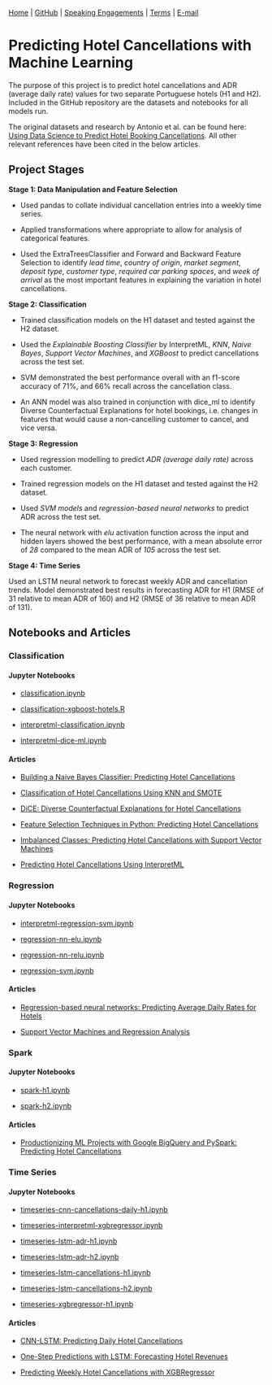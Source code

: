[Home](https://mgcodesandstats.github.io/) |
[GitHub](https://github.com/mgcodesandstats) |
[Speaking Engagements](https://mgcodesandstats.github.io/speaking-engagements/) |
[Terms](https://mgcodesandstats.github.io/terms/) |
[E-mail](mailto:contact@michael-grogan.com)

# Predicting Hotel Cancellations with Machine Learning

The purpose of this project is to predict hotel cancellations and ADR (average daily rate) values for two separate Portuguese hotels (H1 and H2). Included in the GitHub repository are the datasets and notebooks for all models run.

The original datasets and research by Antonio et al. can be found here: [Using Data Science to Predict Hotel Booking Cancellations](https://www.sciencedirect.com/science/article/pii/S2352340918315191). All other relevant references have been cited in the below articles.

## Project Stages

**Stage 1: Data Manipulation and Feature Selection**

- Used pandas to collate individual cancellation entries into a weekly time series.

- Applied transformations where appropriate to allow for analysis of categorical features.

- Used the ExtraTreesClassifier and Forward and Backward Feature Selection to identify *lead time*, *country of origin*, *market segment*, *deposit type*, *customer type*, *required car parking spaces*, and *week of arrival* as the most important features in explaining the variation in hotel cancellations.

**Stage 2: Classification**

- Trained classification models on the H1 dataset and tested against the H2 dataset.

- Used the *Explainable Boosting Classifier* by InterpretML, *KNN*, *Naive Bayes*, *Support Vector Machines*, and *XGBoost* to predict cancellations across the test set.

- SVM demonstrated the best performance overall with an f1-score accuracy of 71%, and 66% recall across the cancellation class.

- An ANN model was also trained in conjunction with dice_ml to identify Diverse Counterfactual Explanations for hotel bookings, i.e. changes in features that would cause a non-cancelling customer to cancel, and vice versa.

**Stage 3: Regression**

- Used regression modelling to predict *ADR (average daily rate)* across each customer.

- Trained regression models on the H1 dataset and tested against the H2 dataset.

- Used *SVM models* and *regression-based neural networks* to predict ADR across the test set.

- The neural network with *elu* activation function across the input and hidden layers showed the best performance, with a mean absolute error of *28* compared to the mean ADR of *105* across the test set.

**Stage 4: Time Series**

Used an LSTM neural network to forecast weekly ADR and cancellation trends. Model demonstrated best results in forecasting ADR for H1 (RMSE of 31 relative to mean ADR of 160) and H2 (RMSE of 36 relative to mean ADR of 131).

## Notebooks and Articles

### Classification

#### Jupyter Notebooks

- [classification.ipynb](https://github.com/MGCodesandStats/hotel-cancellations/blob/master/classification.ipynb)

- [classification-xgboost-hotels.R](https://github.com/MGCodesandStats/hotel-cancellations/blob/master/classification-xgboost-hotels.R)

- [interpretml-classification.ipynb](https://github.com/MGCodesandStats/hotel-cancellations/blob/master/interpretml-classification.ipynb)

- [interpretml-dice-ml.ipynb](https://github.com/MGCodesandStats/hotel-cancellations/blob/master/interpretml-dice-ml.ipynb)

#### Articles

- [Building a Naive Bayes Classifier: Predicting Hotel Cancellations](https://towardsdatascience.com/building-a-naive-bayes-classifier-predicting-hotel-cancellations-31e3b8766614)

- [Classification of Hotel Cancellations Using KNN and SMOTE](https://towardsdatascience.com/classification-of-hotel-cancellations-using-knn-and-smote-3290cc87e74d)

- [DiCE: Diverse Counterfactual Explanations for Hotel Cancellations](https://towardsdatascience.com/dice-diverse-counterfactual-explanations-for-hotel-cancellations-762c311b2c64)

- [Feature Selection Techniques in Python: Predicting Hotel Cancellations](https://towardsdatascience.com/feature-selection-techniques-in-python-predicting-hotel-cancellations-48a77521ee4f)

- [Imbalanced Classes: Predicting Hotel Cancellations with Support Vector Machines](https://towardsdatascience.com/svms-random-forests-and-unbalanced-datasets-predicting-hotel-cancellations-2b983c2c5731)

- [Predicting Hotel Cancellations Using InterpretML](https://towardsdatascience.com/predicting-hotel-cancellations-using-interpretml-e4e64fefc7a8)

### Regression

#### Jupyter Notebooks

- [interpretml-regression-svm.ipynb](https://github.com/MGCodesandStats/hotel-cancellations/blob/master/interpretml-regression-svm.ipynb)

- [regression-nn-elu.ipynb](https://github.com/MGCodesandStats/hotel-cancellations/blob/master/regression-nn-elu.ipynb)

- [regression-nn-relu.ipynb](https://github.com/MGCodesandStats/hotel-cancellations/blob/master/regression-nn-relu.ipynb)

- [regression-svm.ipynb](https://github.com/MGCodesandStats/hotel-cancellations/blob/master/regression-svm.ipynb)

#### Articles

- [Regression-based neural networks: Predicting Average Daily Rates for Hotels](https://towardsdatascience.com/regression-based-neural-networks-with-tensorflow-v2-0-predicting-average-daily-rates-e20fffa7ac9a)

- [Support Vector Machines and Regression Analysis](https://towardsdatascience.com/support-vector-machines-and-regression-analysis-ad5d94ac857f)

### Spark

#### Jupyter Notebooks

- [spark-h1.ipynb](https://github.com/MGCodesandStats/hotel-cancellations/blob/master/spark-h1.ipynb)

- [spark-h2.ipynb](https://github.com/MGCodesandStats/hotel-cancellations/blob/master/spark-h2.ipynb)

#### Articles

- [Productionizing ML Projects with Google BigQuery and PySpark: Predicting Hotel Cancellations](https://towardsdatascience.com/productionising-ml-projects-with-google-bigquery-and-pyspark-predicting-hotel-cancellations-8bf94fdc4af)

### Time Series

#### Jupyter Notebooks

- [timeseries-cnn-cancellations-daily-h1.ipynb](https://github.com/MGCodesandStats/hotel-cancellations/blob/master/timeseries-cnn-cancellations-daily-h1.ipynb)

- [timeseries-interpretml-xgbregressor.ipynb](https://github.com/MGCodesandStats/hotel-cancellations/blob/master/timeseries-interpretml-xgbregressor.ipynb)

- [timeseries-lstm-adr-h1.ipynb](https://github.com/MGCodesandStats/hotel-cancellations/blob/master/timeseries-lstm-adr-h1.ipynb)

- [timeseries-lstm-adr-h2.ipynb](https://github.com/MGCodesandStats/hotel-cancellations/blob/master/timeseries-lstm-adr-h2.ipynb)

- [timeseries-lstm-cancellations-h1.ipynb](https://github.com/MGCodesandStats/hotel-cancellations/blob/master/timeseries-lstm-cancellations-h1.ipynb)

- [timeseries-lstm-cancellations-h2.ipynb](https://github.com/MGCodesandStats/hotel-cancellations/blob/master/timeseries-lstm-cancellations-h2.ipynb)

- [timeseries-xgbregressor-h1.ipynb](https://github.com/MGCodesandStats/hotel-cancellations/blob/master/timeseries-xgbregressor-h1.ipynb)

#### Articles

- [CNN-LSTM: Predicting Daily Hotel Cancellations](https://towardsdatascience.com/cnn-lstm-predicting-daily-hotel-cancellations-e1c75697f124)

- [One-Step Predictions with LSTM: Forecasting Hotel Revenues](https://towardsdatascience.com/one-step-predictions-with-lstm-forecasting-hotel-revenues-c9ef0d3ef2df)

- [Predicting Weekly Hotel Cancellations with XGBRegressor](https://towardsdatascience.com/predicting-weekly-hotel-cancellations-with-xgbregressor-d73eb74a8624)